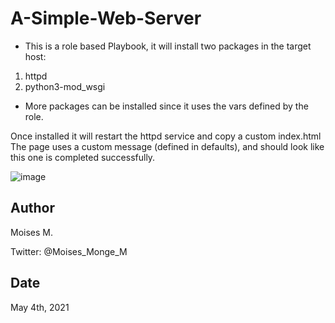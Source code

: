 # A-Simple-Web-Server
- This is a role based Playbook, it will install two packages in the target host:
1. httpd
2. python3-mod_wsgi

- More packages can be installed since it uses the vars defined by the role.

Once installed it will restart the httpd service and copy a custom index.html
The page uses a custom message (defined in defaults), and should look like this one is completed successfully.


![image](https://user-images.githubusercontent.com/14948712/117051383-b7672800-acd3-11eb-9154-13725a6dd47b.png)


## Author 
Moises M.

Twitter: @Moises_Monge_M

## Date
May 4th, 2021
